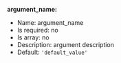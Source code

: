 **argument_name:**
* Name: argument_name
* Is required: no
* Is array: no
* Description: argument description
* Default: `'default_value'`
